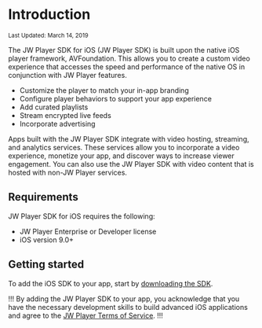 # Introduction

<sup>Last Updated: March 14, 2019</sup>

The JW Player SDK for iOS (JW Player SDK) is built upon the native iOS player framework, AVFoundation. This allows you to create a custom video experience that accesses the speed and performance of the native OS in conjunction with JW Player features.

- Customize the player to match your in-app branding
- Configure player behaviors to support your app experience
- Add curated playlists
- Stream encrypted live feeds
- Incorporate advertising

Apps built with the JW Player SDK integrate with video hosting, streaming, and analytics services. These services allow you to incorporate a video experience, monetize your app, and discover ways to increase viewer engagement. You can also use the JW Player SDK with video content that is hosted with non-JW Player services.

## Requirements

JW Player SDK for iOS requires the following:
- JW Player Enterprise or Developer license
- iOS version 9.0+

## Getting started

To add the iOS SDK to your app, start by [downloading the SDK](getting-started/download-the-sdk).

!!!
By adding the JW Player SDK to your app, you acknowledge that you have the necessary development skills to build advanced iOS applications and agree to the [JW Player Terms of Service](https://www.jwplayer.com/tos/).
!!!
